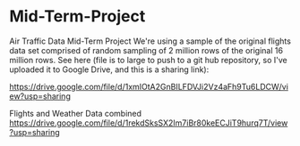 # Mid-Term-Project
Air Traffic Data Mid-Term Project
We're using a sample of the original flights data set comprised of random sampling of 2 million rows of the original 16 million rows.
See here (file is to large to push to a git hub repository, so I've uploaded it to Google Drive, and this is a sharing link):

https://drive.google.com/file/d/1xmIOtA2GnBILFDVJi2Vz4aFh9Tu6LDCW/view?usp=sharing

Flights and Weather Data combined
https://drive.google.com/file/d/1rekdSksSX2Im7iBr80keECJiT9hurq7T/view?usp=sharing
